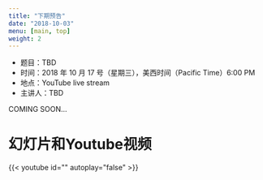 ```yaml
---
title: "下期预告"
date: "2018-10-03"
menu: [main, top]
weight: 2
---
```



- 题目：TBD
- 时间：2018 年 10 月 17 号（星期三），美西时间（Pacific Time）6:00 PM
- 地点：YouTube live stream 
- 主讲人：TBD

COMING SOON...

# 幻灯片和Youtube视频

{{< youtube id="" autoplay="false" >}}

